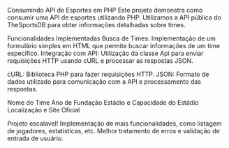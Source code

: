 Consumindo API de Esportes em PHP
Este projeto demonstra como consumir uma API de esportes utilizando PHP. Utilizamos a API pública do TheSportsDB para obter informações detalhadas sobre times.

Funcionalidades Implementadas
Busca de Times: Implementação de um formulário simples em HTML que permite buscar informações de um time específico.
Integração com API: Utilização da classe Api para enviar requisições HTTP usando cURL e processar as respostas JSON.

cURL: Biblioteca PHP para fazer requisições HTTP.
JSON: Formato de dados utilizado para comunicação com a API e processamento das respostas.

Nome do Time
Ano de Fundação
Estádio e Capacidade do Estádio
Localização e Site Oficial

Projeto escalavel!
Implementação de mais funcionalidades, como listagem de jogadores, estatísticas, etc.
Melhor tratamento de erros e validação de entrada de usuário.
